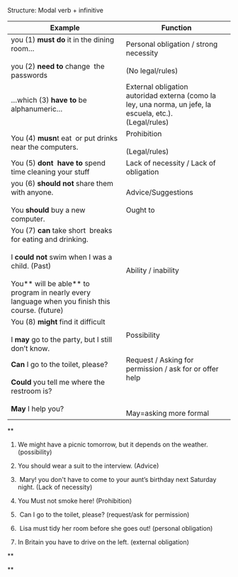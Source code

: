 
Structure:
Modal verb + infinitive

| Example                                                                                                                                                                                                                  | Function                                                                                                        |
| ------------------------------------------------------------------------------------------------------------------------------------------------------------------------------------------------------------------------ | --------------------------------------------------------------------------------------------------------------- |
| you (1) **must do** it in the dining room…<br><br>you (2) **need to** change  the passwords                                                                                                                              | Personal obligation / strong necessity<br><br>(No legal/rules)                                                  |
| …which (3) **have to** be alphanumeric…                                                                                                                                                                                  | External obligation<br> autoridad externa (como la ley, una norma, un jefe, la escuela, etc.).<br>(Legal/rules) |
| You (4) **musn**t eat  or put drinks near the computers.                                                                                                                                                                 | Prohibition<br><br>(Legal/rules)                                                                                |
| You (5) **dont  have to** spend time cleaning your stuff                                                                                                                                                                 | Lack of necessity / Lack of obligation                                                                          |
| you (6) **should not** share them with anyone.<br><br>You **should** buy a new computer.                                                                                                                                 | Advice/Suggestions<br><br>Ought to                                                                              |
| You (7) **can** take short  breaks for eating and drinking.<br><br>I **could not** swim when I was a child. (Past)<br><br>You** will be able** to program in nearly every language when you finish this course. (future) | Ability / inability                                                                                             |
| You (8) **might** find it difficult<br><br>I **may** go to the party, but I still don’t know.                                                                                                                            | Possibility                                                                                                     |
| **Can** I go to the toilet, please?<br><br>**Could** you tell me where the restroom is?<br><br>**May** I help you?                                                                                                       | Request / Asking for permission / ask for or offer help<br><br>  <br><br>May=asking more formal                 |

**

1. We might have a picnic tomorrow, but it depends on the weather. (possibility)
    
2. You should wear a suit to the interview. (Advice)
    
3.  Mary! you don't have to come to your aunt’s birthday next Saturday night. (Lack of necessity)
    
4. You Must not smoke here! (Prohibition)
    
5.  Can I go to the toilet, please? (request/ask for permission)
    
6.  Lisa must tidy her room before she goes out! (personal obligation)
    
7. In Britain you have to drive on the left. (external obligation)
    

**

**